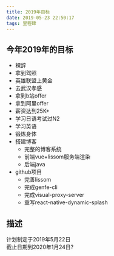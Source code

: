 ```yaml
---
title: 2019年目标
date: 2019-05-23 22:50:17
tags: 里程碑
---
```


## 今年2019年的目标

- 裸辞
- 拿到驾照
- 英雄联盟上黄金
- 去武汉孝感
- 拿到b站offer
- 拿到阿里offer
- 薪资达到25K+
- 学习日语考试过N2
- 学习英语
- 锻炼身体
- 搭建博客
  - 完整的博客系统
  - 前端vue+lissom服务端渲染
  - 后端java
- github项目
  - 完善lissom
  - 完成genfe-cli
  - 完成visual-proxy-server
  - 重写react-native-dynamic-splash

## 描述

计划制定于2019年5月22日  
截止日期到2020年1月24日?
